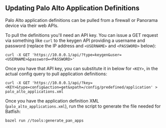 ## Updating Palo Alto Application Definitions

Palo Alto application definitions can be pulled from a firewall or Panorama device via their web APIs.

To pull the definitions you'll need an API key. You can issue a GET request via something like `curl` to the keygen API providing a username and password (replace the IP address and `<USERNAME>` and `<PASSWORD>` below):
```
curl -X GET 'https://10.0.0.1/api/?type=keygen&user=<USERNAME>&password=<PASSWORD>'
```

Once you have that API key, you can substitute it in below for `<KEY>`, in the actual config query to pull application definitions:
```
curl -X GET 'https://10.0.0.1/api/?key=<KEY>&type=config&action=get&xpath=/config/predefined/application' > palo_alto_applications.xml
```

Once you have the application definition XML (`palo_alto_applications.xml`), run the script to generate the file needed for Batfish:
```
bazel run //tools:generate_pan_apps
```
